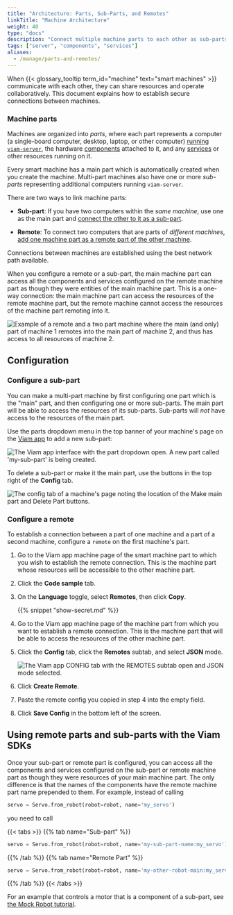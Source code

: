 ```yaml
---
title: "Architecture: Parts, Sub-Parts, and Remotes"
linkTitle: "Machine Architecture"
weight: 40
type: "docs"
description: "Connect multiple machine parts to each other as sub-parts or remotes."
tags: ["server", "components", "services"]
aliases:
  - /manage/parts-and-remotes/
---
```


When {{< glossary_tooltip term_id="machine" text="smart machines" >}} communicate with each other, they can share resources and operate collaboratively.
This document explains how to establish secure connections between machines.

### Machine parts

Machines are organized into _parts_, where each part represents a computer (a single-board computer, desktop, laptop, or other computer) [running `viam-server`](/get-started/installation/), the hardware [components](/components/) attached to it, and any [services](/services/) or other resources running on it.

Every smart machine has a main part which is automatically created when you create the machine.
Multi-part machines also have one or more _sub-parts_ representing additional computers running `viam-server`.

There are two ways to link machine parts:

- **Sub-part**: If you have two computers within the _same machine_, use one as the main part and [connect the other to it as a sub-part](#configure-a-sub-part).

- **Remote**: To connect two computers that are parts of _different machines_, [add one machine part as a remote part of the other machine](#configure-a-remote).

Connections between machines are established using the best network path available.

When you configure a remote or a sub-part, the main machine part can access all the components and services configured on the remote machine part as though they were entities of the main machine part.
This is a one-way connection: the main machine part can access the resources of the remote machine part, but the remote machine cannot access the resources of the machine part remoting into it.

![Example of a remote and a two part machine where the main (and only) part of machine 1 remotes into the main part of machine 2, and thus has access to all resources of machine 2.](/build/configure/parts-and-remotes/remotes-diagram.png)

## Configuration

### Configure a sub-part

You can make a multi-part machine by first configuring one part which is the "main" part, and then configuring one or more sub-parts.
The main part will be able to access the resources of its sub-parts.
Sub-parts will _not_ have access to the resources of the main part.

Use the parts dropdown menu in the top banner of your machine's page on the [Viam app](https://app.viam.com) to add a new sub-part:

![The Viam app interface with the part dropdown open. A new part called 'my-sub-part' is being created.](/build/configure/parts-and-remotes/sub-part-config.png)

To delete a sub-part or make it the main part, use the buttons in the top right of the **Config** tab.

![The config tab of a machine's page noting the location of the Make main part and Delete Part buttons.](/build/configure/parts-and-remotes/part-mgmt.png)

### Configure a remote

To establish a connection between a part of one machine and a part of a second machine, configure a `remote` on the first machine's part.

1. Go to the Viam app machine page of the smart machine part to which you wish to establish the remote connection.
   This is the machine part whose resources will be accessible to the other machine part.
2. Click the **Code sample** tab.
3. On the **Language** toggle, select **Remotes**, then click **Copy**.

   {{% snippet "show-secret.md" %}}

4. Go to the Viam app machine page of the machine part from which you want to establish a remote connection.
   This is the machine part that will be able to access the resources of the other machine part.
5. Click the **Config** tab, click the **Remotes** subtab, and select **JSON** mode.

   ![The Viam app CONFIG tab with the REMOTES subtab open and JSON mode selected.](/build/configure/parts-and-remotes/remote-json-create.png)

6. Click **Create Remote**.
7. Paste the remote config you copied in step 4 into the empty field.
8. Click **Save Config** in the bottom left of the screen.

## Using remote parts and sub-parts with the Viam SDKs

Once your sub-part or remote part is configured, you can access all the components and services configured on the sub-part or remote machine part as though they were resources of your main machine part.
The only difference is that the names of the components have the remote machine part name prepended to them.
For example, instead of calling

```python
servo = Servo.from_robot(robot=robot, name='my_servo')
```

you need to call

{{< tabs >}}
{{% tab name="Sub-part" %}}

```python
servo = Servo.from_robot(robot=robot, name='my-sub-part-name:my_servo')
```

{{% /tab %}}
{{% tab name="Remote Part" %}}

```python
servo = Servo.from_robot(robot=robot, name='my-other-robot-main:my_servo')
```

{{% /tab %}}
{{< /tabs >}}

For an example that controls a motor that is a component of a sub-part, see [the Mock Robot tutorial](/tutorials/configure/build-a-mock-robot/#control-a-sub-part-using-the-viam-sdk).
